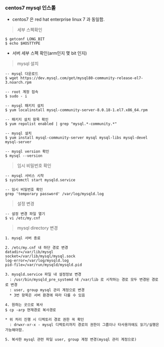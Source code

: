 
### centos7 mysql 인스톨

* centos7 은 red hat enterprise linux 7 과 동일함.

> 세부 스펙확인

```
$ getconf LONG_BIT
$ echo $HOSTTYPE
```

* 서버 세부 스펙 확인(arm인지 몇 bit 인지)

> mysql 설치

```
-- mysql 다운로드
$ wget https://dev.mysql.com/get/mysql80-community-release-el7-3.noarch.rpm

-- root 계정 접속
$ sudo - i

-- mysql 패키지 설치
$ yum localinstall mysql-community-server-8.0.18-1.el7.x86_64.rpm

-- 패키지 설치 항목 확인
$ yum repolist enabled | grep "mysql.*-community.*"

-- mysql 설치
$ yum install mysql-community-server mysql mysql-libs mysql-devel mysql-server

-- mysql version 확인
$ mysql --version

```

> 임시 비밀번호 확인

```
-- mysql 서비스 시작
$ systemctl start mysqld.service

-- 임시 비밀번호 확인
grep 'temporary password' /var/log/mysqld.log
```

> 설정 변경

```
-- 설정 변경 파일 열기
$ vi /etc/my.cnf
```

> mysql directory 변경

```
1. mysql 서버 종료

2. /etc/my.cnf 내 하단 경로 변경
datadir=/var/lib/mysql
socket=/var/lib/mysql/mysql.sock
log-error=/var/log/mysqld.log
pid-file=/var/run/mysqld/mysqld.pid

3. mysqld.service 파일 내 설정정보 변경
  : /usr/bin/mysqld_pre_systemd 내 /var/lib 로 시작하는 경로 모두 변경된 경로로 변경
  : user, group mysql 관리 계정으로 변경
  * 3번 항목은 서버 환경에 따라 다를 수 있음

4. 원하는 곳으로 복사
$ cp -arp 현재경로 복사경로

* 위 처리 진행 시 디렉토리 경로 권한 꼭 확인
  : drwxr-xr-x - mysql 디렉토리까지 경로의 권한이 그룹이나 타사용자에도 읽기/실행은 가능해야함.

5. 복사한 mysql 관련 파일 user, group 계정 변경(mysql 관리 계정으로)

```

